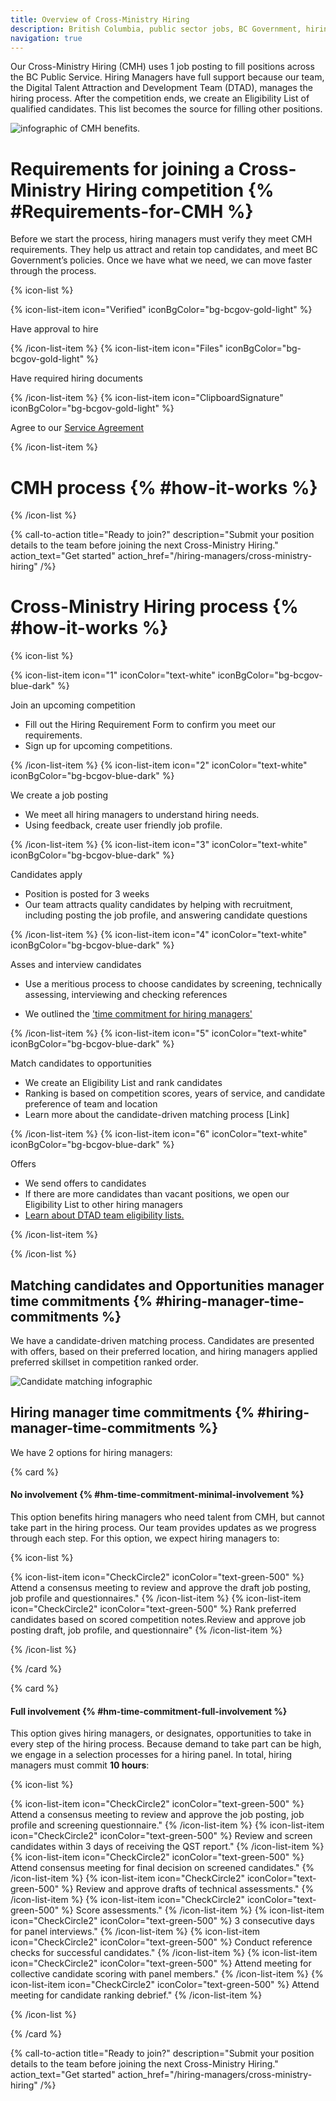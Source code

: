 ```yaml
---
title: Overview of Cross-Ministry Hiring
description: British Columbia, public sector jobs, BC Government, hiring services, CMH process
navigation: true
---
```


Our Cross-Ministry Hiring (CMH) uses 1 job posting to fill positions across the BC Public Service. Hiring Managers have full support because our team, the Digital Talent Attraction and Development Team (DTAD), manages the hiring process. After the competition ends, we create an Eligibility List of qualified candidates. This list becomes the source for filling other positions.

![infographic of CMH benefits](https://github.com/bcgov/digital-talent/blob/feature/markdown-content/packages/markdown-content/CMHP%20Content/20230616%20-%20Benefits%20CMH.png).

# Requirements for joining a Cross-Ministry Hiring competition {% #Requirements-for-CMH %}

Before we start the process, hiring managers must verify they meet CMH requirements. They help us attract and retain top candidates, and meet BC Government’s policies. Once we have what we need, we can move faster through the process.

{% icon-list %}

{% icon-list-item
    icon="Verified"
    iconBgColor="bg-bcgov-gold-light" %}

Have approval to hire

{% /icon-list-item %}
{% icon-list-item
    icon="Files"
    iconBgColor="bg-bcgov-gold-light" %}

Have required hiring documents

{% /icon-list-item %}
{% icon-list-item
    icon="ClipboardSignature"
    iconBgColor="bg-bcgov-gold-light" %}

Agree to our [Service Agreement](https://bcgov.sharepoint.com/:w:/r/teams/00109-DigitalTalentAttractionandDevelopmentTeam/Shared%20Documents/Digital%20Talent%20Attraction%20and%20Development%20Team/20230704%20-%20Cross-Ministry%20Hiring%20-%20Service%20Agreement.docx?d=w3e18227237d340eb90d54e7ff354971e&csf=1&web=1&e=AHRiWf)

{% /icon-list-item %}

# CMH process {% #how-it-works %}

{% /icon-list %}

{%  call-to-action
    title="Ready to join?"
    description="Submit your position details to the team before joining the next Cross-Ministry Hiring."
    action_text="Get started"
    action_href="/hiring-managers/cross-ministry-hiring"
/%}

# Cross-Ministry Hiring process {% #how-it-works %}

{% icon-list %}

{% icon-list-item icon="1" iconColor="text-white" iconBgColor="bg-bcgov-blue-dark" %}

Join an upcoming competition

- Fill out the Hiring Requirement Form to confirm you meet our requirements.
- Sign up for upcoming competitions.

{% /icon-list-item %}
{% icon-list-item icon="2" iconColor="text-white" iconBgColor="bg-bcgov-blue-dark" %}

We create a job posting

- We meet all hiring managers to understand hiring needs.
- Using feedback, create user friendly job profile.

{% /icon-list-item %}
{% icon-list-item icon="3" iconColor="text-white" iconBgColor="bg-bcgov-blue-dark" %}

Candidates apply

- Position is posted for 3 weeks
- Our team attracts quality candidates by helping with recruitment, including posting the job profile, and answering candidate questions

{% /icon-list-item %}
{% icon-list-item icon="4" iconColor="text-white" iconBgColor="bg-bcgov-blue-dark" %}

Asses and interview candidates

- Use a meritious process to choose candidates by screening, technically assessing, interviewing and checking references

- We outlined the ['time commitment for hiring managers'](#hm-time-commitment-minimal-involvement)

{% /icon-list-item %}
{% icon-list-item icon="5" iconColor="text-white" iconBgColor="bg-bcgov-blue-dark" %}

Match candidates to opportunities

- We create an Eligibility List and rank candidates
- Ranking is based on competition scores, years of service, and candidate preference of team and location
- Learn more about the candidate-driven matching process [Link]

{% /icon-list-item %}
{% icon-list-item icon="6" iconColor="text-white" iconBgColor="bg-bcgov-blue-dark" %}

Offers

- We send offers to candidates
- If there are more candidates than vacant positions, we open our Eligibility List to other hiring managers
- [Learn about DTAD team eligibility lists.]()

{% /icon-list-item %}

{% /icon-list %}

## Matching candidates and Opportunities manager time commitments {% #hiring-manager-time-commitments %}

We have a candidate-driven matching process. Candidates are presented with offers, based on their preferred location, and hiring managers applied preferred skillset in competition ranked order.

![Candidate matching infographic](https://github.com/bcgov/digital-talent/blob/feature/markdown-content/packages/markdown-content/CMHP%20Content/20230616%20-%20Candidates.PNG)

## Hiring manager time commitments {% #hiring-manager-time-commitments %}

We have 2 options for hiring managers:

{% card %}

#### No involvement {% #hm-time-commitment-minimal-involvement %}

This option benefits hiring managers who need talent from CMH, but cannot take part in the hiring process. Our team provides updates as we progress through each step. For this option, we expect hiring managers to:

{% icon-list %}

{% icon-list-item icon="CheckCircle2" iconColor="text-green-500" %}
Attend a consensus meeting to review and approve the draft job posting, job profile and questionnaires."
{% /icon-list-item %}
{% icon-list-item icon="CheckCircle2" iconColor="text-green-500" %}
Rank preferred candidates based on scored competition notes.Review and approve job posting draft, job profile, and questionnaire"
{% /icon-list-item %}

{% /icon-list %}

{% /card %}

{% card %}

#### Full involvement {% #hm-time-commitment-full-involvement %}

This option gives hiring managers, or designates, opportunities to take in every step of the hiring process. Because demand to take part can be high, we engage in a selection processes for a hiring panel. In total, hiring managers must commit **10 hours**:

{% icon-list %}

{% icon-list-item icon="CheckCircle2" iconColor="text-green-500" %}
Attend a consensus meeting to review and approve the job posting, job profile and screening questionnaire."
{% /icon-list-item %}
{% icon-list-item icon="CheckCircle2" iconColor="text-green-500" %}
Review and screen candidates within 3 days of receiving the QST report."
{% /icon-list-item %}
{% icon-list-item icon="CheckCircle2" iconColor="text-green-500" %}
Attend consensus meeting for final decision on screened candidates."
{% /icon-list-item %}
{% icon-list-item icon="CheckCircle2" iconColor="text-green-500" %}
Review and approve drafts of technical assessments."
{% /icon-list-item %}
{% icon-list-item icon="CheckCircle2" iconColor="text-green-500" %}
Score assessments."
{% /icon-list-item %}
{% icon-list-item icon="CheckCircle2" iconColor="text-green-500" %}
3 consecutive days for panel interviews."
{% /icon-list-item %}
{% icon-list-item icon="CheckCircle2" iconColor="text-green-500" %}
Conduct reference checks for successful candidates."
{% /icon-list-item %}
{% icon-list-item icon="CheckCircle2" iconColor="text-green-500" %}
Attend meeting for collective candidate scoring with panel members."
{% /icon-list-item %}
{% icon-list-item icon="CheckCircle2" iconColor="text-green-500" %}
Attend meeting for candidate ranking debrief."
{% /icon-list-item %}

{% /icon-list %}

{% /card %}

{%  call-to-action
    title="Ready to join?"
    description="Submit your position details to the team before joining the next Cross-Ministry Hiring."
    action_text="Get started"
    action_href="/hiring-managers/cross-ministry-hiring"
/%}
